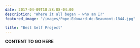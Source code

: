 ```yaml
---
date: 2017-04-09T10:58:08-04:00
description: "Where it all began - who am I?"
featured_image: "/images/Pope-Edouard-de-Beaumont-1844.jpg"

title: "Best Self Project"
---
```


**CONTENT TO GO HERE**
